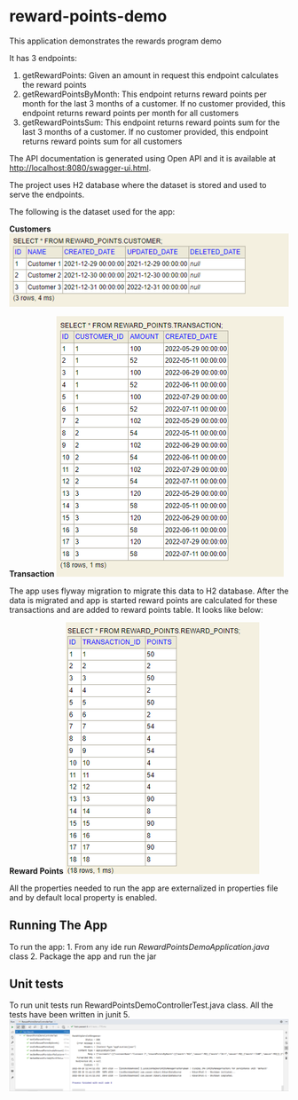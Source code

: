 # reward-points-demo
This application demonstrates the rewards program demo

It has 3 endpoints:
1. getRewardPoints: Given an amount in request this endpoint calculates the reward points
2. getRewardPointsByMonth: This endpoint returns reward points per month for the last 3 months of a customer. If no customer provided, this endpoint returns reward points per month for all customers
3. getRewardPointsSum: This endpoint returns reward points sum for the last 3 months of a customer. If no customer provided, this endpoint returns reward points sum for all customers

The API documentation is generated using Open API and it is available at [http://localhost:8080/swagger-ui.html](http://localhost:8080/swagger-ui.html).

The project uses H2 database where the dataset is stored and used to serve the endpoints.  

The following is the dataset used for the app:

**Customers**
![](customer.PNG)

**Transaction**
![](transaction.PNG)

The app uses flyway migration to migrate this data to H2 database. After the data is migrated and app is started reward points 
are calculated for these transactions and are added to reward points table. It looks like below:

**Reward Points**
![](reward_points.PNG)

All the properties needed to run the app are externalized in properties file and by default local property is enabled. 

## Running The App

To run the app:
    1. From any ide run _RewardPointsDemoApplication.java_ class
    2. Package the app and run the jar

## Unit tests
To run unit tests run RewardPointsDemoControllerTest.java class. All the tests have been written in junit 5.
![](test_cases.PNG)
 